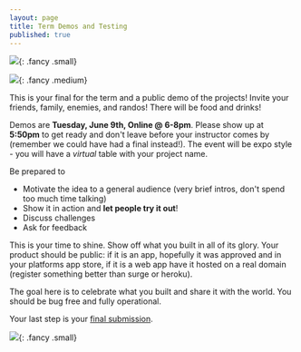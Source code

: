 ```yaml
---
layout: page
title: Term Demos and Testing
published: true
---
```



![](img/endofterm.gif){: .fancy .small}

![](img/Technigala-20S.jpg){: .fancy .medium}

This is your final for the term and a public demo of the projects! Invite your friends, family, enemies, and randos!  There will be food and drinks!

Demos are **Tuesday, June 9th, Online @ 6-8pm**. Please show up at **5:50pm** to get ready and don't leave before your instructor comes by (remember we could have had a final instead!).  The event will be expo style - you will have a *virtual* table with your project name. 

<!-- Come early to clean up your screens and set things up. -->

Be prepared to
* Motivate the idea to a general audience (very brief intros, don't spend too much time talking)
* Show it in action and __let people try it out__!
* Discuss challenges
* Ask for feedback

<!-- ## For 98.02: Your Final DEMO! -->

This is your time to shine.  Show off what you built in all of its glory.  Your product should be public: if it is an app, hopefully it was approved and in your platforms app store, if it is a web app have it hosted on a real domain (register something better than surge or heroku). 

<!-- If you have time, print out some business cards at Gnomon if you want to get users onto your platform. -->

The goal here is to celebrate what you built and share it with the world.  You should be bug free and fully operational.

Your last step is your [final submission](t2-summary.md).

<!-- ## For 98.01: Focus on MPV and TESTING

Demos should be MVP - showcase features that are essential for your project and focus on getting those working. IE, what is the core thing that your project does — you don't need any extra stuff like settings, edge cases, unnecessary fields, etc —  but you do need the main idea to come across and be testable.  If you need help prioritizing, slack me!

Your product needs to be usable by the public.  If it is an app get it on testflight for ios, or unlisted on google play store so people can try it, if a website get it deployed on a public domain. Have some devices on hand so people can demo that way also.

You'll want to be able to observe and keep notes on how people use what you've built - have a form with some questions.  Don't ask general questions like "would you use this?". Ask more specific questions that you want resolved.  Do you prefer a slider or a dropdown?  How would you use this product?  You’ll use this feedback to start the next term so this is important.  Don't forget to collect data.  Also keep good observational notes that are more than,  "it seemed people liked it", and more like, "30% of users attempted clicking button 3 when it wasn't enabled".  Be creepy, watch people interact with your product.

Grades for this term will be "ONGOING" in banner.

To Turn In for 98.01:
* fill out team form
* submit short short super short what went well / what didn't
* summarize your user testing and feedback on a new wiki page on your repo `user testing 18w`- record as much as you can remember. -->


![](http://i.giphy.com/p9O75RBS946He.gif){: .fancy .small}
